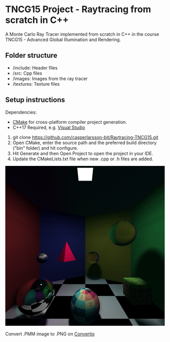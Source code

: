 # TNCG15 Project - Raytracing from scratch in C++

A Monte Carlo Ray Tracer implemented from scratch in C++ in the course TNCG15 - Advanced Global Illumination and Rendering.

## Folder structure

- /include: Header files
- /src: Cpp files
- /images: Images from the ray tracer
- /textures: Texture files

## Setup instructions

Dependencies:

- [CMake](https://cmake.org/download/) for cross-platform compiler project generation.
- C++17 Required, e.g. [Visual Studio](https://visualstudio.microsoft.com/downloads/)

1. git clone https://github.com/casperlarsson-bit/Raytracing-TNCG15.git
2. Open CMake, enter the source path and the preferred build directory ("bin" folder) and hit configure.
3. Hit Generate and then Open Project to open the project in your IDE.
4. Update the CMakeLists.txt file when new .cpp or .h files are added.

<img src="images/Raytracing.png" alt="Raytracer" />

Convert .PMM image to .PNG on [Convertio](https://convertio.co/)
